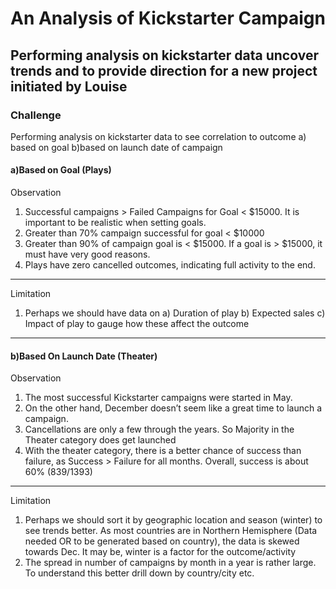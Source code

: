 # An Analysis of Kickstarter Campaign
Performing analysis on kickstarter data uncover trends and to provide direction for a new project initiated by Louise
---
### Challenge
Performing analysis on kickstarter data to see correlation to outcome a) based on goal b)based on launch date of  campaign 
#### a)Based on Goal (Plays)
Observation 
1. Successful campaigns > Failed Campaigns for Goal < $15000. It is important to be realistic when setting goals.
2. Greater than 70% campaign successful for goal < $10000
3. Greater than 90% of campaign goal is < $15000. If a goal is >  $15000, it must have very good reasons.
4. Plays have zero cancelled outcomes, indicating full activity to the end.
---
Limitation
1. Perhaps we should have data on
   a) Duration of play
   b) Expected sales
   c) Impact of play
   to gauge how these affect the outcome
---
#### b)Based On Launch Date (Theater)
Observation
1. The most successful Kickstarter campaigns were started in May. 
2. On the other hand, December  doesn’t seem like a great time to launch a campaign. 
3. Cancellations are only a few through the years. So Majority in the Theater category does get launched
4. With the theater category, there is a better chance of success than failure, as Success > Failure for all months. Overall, success is about 60% (839/1393)
---
Limitation
1. Perhaps we should sort it by geographic location and season (winter) to see trends better. As most countries are in Northern Hemisphere (Data needed OR  to be generated based on country), the data is skewed towards Dec. It may be, winter is a factor for the outcome/activity
2. The spread in number of campaigns by month in a year is rather large. To understand this better drill down by country/city etc. 
